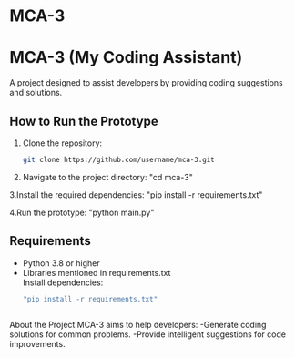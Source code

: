 # MCA-3
# MCA-3 (My Coding Assistant)  
A project designed to assist developers by providing coding suggestions and solutions.  

## How to Run the Prototype  
1. Clone the repository:  
   ```bash
   git clone https://github.com/username/mca-3.git

 2. Navigate to the project directory:
    "cd mca-3"

 3.Install the required dependencies:
   "pip install -r requirements.txt"

 4.Run the prototype:
   "python main.py"

## Requirements  
- Python 3.8 or higher
- Libraries mentioned in requirements.txt  
  Install dependencies:  
  ```bash
  "pip install -r requirements.txt"



About the Project
MCA-3 aims to help developers:
-Generate coding solutions for common problems.
-Provide intelligent suggestions for code improvements.







